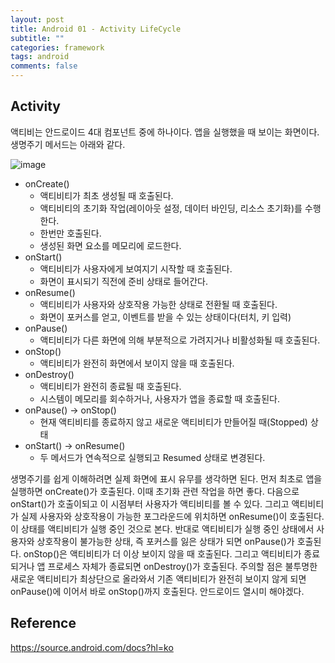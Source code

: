 ```yaml
---
layout: post
title: Android 01 - Activity LifeCycle
subtitle: ""
categories: framework
tags: android
comments: false
---
```


## Activity

액티비는 안드로이드 4대 컴포넌트 중에 하나이다. 앱을 실행했을 때 보이는 화면이다.
생명주기 메서드는 아래와 같다.

![image](https://github.com/user-attachments/assets/c3b76366-53e5-4f3e-bcda-5c64cdb62427)

- onCreate()
    - 액티비티가 최초 생성될 때 호출된다.
    - 액티비티의 초기화 작업(레이아웃 설정, 데이터 바인딩, 리소스 초기화)를 수행한다.
    - 한번만 호출된다.
    - 생성된 화면 요소를 메모리에 로드한다.
- onStart()
    - 액티비티가 사용자에게 보여지기 시작할 때 호출된다.
    - 화면이 표시되기 직전에 준비 상태로 들어간다.
- onResume()
    - 액티비티가 사용자와 상호작용 가능한 상태로 전환될 때 호출된다.
    - 화면이 포커스를 얻고, 이벤트를 받을 수 있는 상태이다(터치, 키 입력)
- onPause()
    - 액티비티가 다른 화면에 의해 부분적으로 가려지거나 비활성화될 때 호출된다.
- onStop()
    - 액티비티가 완전히 화면에서 보이지 않을 때 호출된다.
- onDestroy()
    - 액티비티가 완전히 종료될 때 호출된다.
    - 시스템이 메모리를 회수하거나, 사용자가 앱을 종료할 때 호출된다.
- onPause() → onStop()
    - 현재 액티비티를 종료하지 않고 새로운 액티비티가 만들어질 때(Stopped) 상태
- onStart() → onResume()
    - 두 메서드가 연속적으로 실행되고 Resumed 상태로 변경된다.


생명주기를 쉽게 이해하려면 실제 화면에 표시 유무를 생각하면 된다. 
먼저 최초로 앱을 실행하면 onCreate()가 호출된다. 이때 초기화 관련 작업을 하면 좋다. 
다음으로 onStart()가 호출이되고 이 시점부터 사용자가 액티비티를 볼 수 있다. 
그리고 액티비티가 실제 사용자와 상호작용이 가능한 포그라운드에 위치하면 onResume()이 호출된다. 
이 상태를 액티비티가 실행 중인 것으로 본다.
반대로 액티비티가 실행 중인 상태에서 사용자와 상호작용이 불가능한 상태, 즉 포커스를 잃은 상태가 되면 onPause()가 호출된다. 
onStop()은 액티비티가 더 이상 보이지 않을 때 호출된다. 
그리고 액티비티가 종료되거나 앱 프로세스 자체가 종료되면 onDestroy()가 호출된다.
주의할 점은 불투명한 새로운 액티비티가 최상단으로 올라와서 기존 액티비티가 완전히 보이지 않게 되면 onPause()에 이어서 바로 onStop()까지 호출된다.
안드로이드 열시미 해야겠다.


## Reference

<https://source.android.com/docs?hl=ko>
